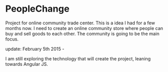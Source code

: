PeopleChange
============

Project for online community trade center. This is a idea I had for a few months now.
I need to create an online community store where people can buy and sell goods to each
other. The community is going to be the main focus.

update: February 5th 2015 - 

I am still exploring the technology that will create the project, leaning towards Angular JS. 
